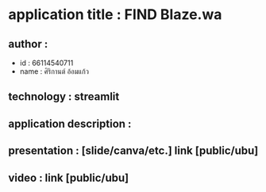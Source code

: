 # application title : FIND Blaze.wa

## author :
- id : 66114540711
- name : ศิริกานต์ อ้อมแก้ว

## technology : streamlit
## application description :
## presentation : [slide/canva/etc.] link [public/ubu]
## video : link [public/ubu]
